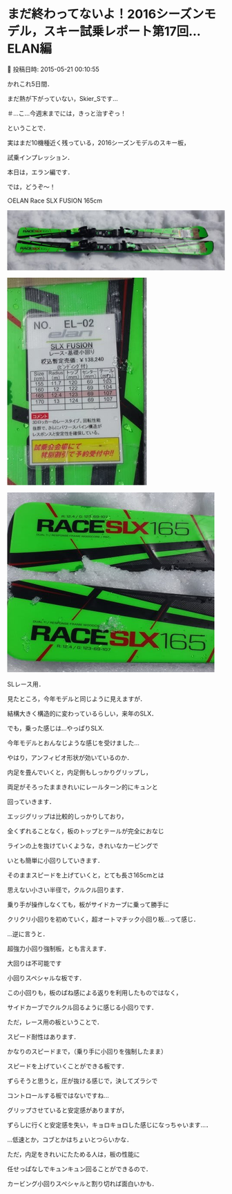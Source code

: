 # まだ終わってないよ！2016シーズンモデル，スキー試乗レポート第17回…ELAN編

📅 投稿日時: 2015-05-21 00:10:55

かれこれ5日間．


まだ熱が下がっていない，Skier_Sです…


＃…こ…今週末までには，きっと治すぞっ！





ということで．


実はまだ10機種近く残っている，2016シーズンモデルのスキー板，


試乗インプレッション．





本日は，エラン編です．


では，どうぞ～！[]()





○ELAN Race SLX FUSION 165cm







![5579525e69c51f3bb46b2c888fd789bc.jpg](images/5579525e69c51f3bb46b2c888fd789bc.jpg)









![11a05dc635b263e25c82bcfe5456b850.jpg](images/11a05dc635b263e25c82bcfe5456b850.jpg)









![592f7e3e225bf678e44c2e3347fc1ad9.jpg](images/592f7e3e225bf678e44c2e3347fc1ad9.jpg)







SLレース用．





見たところ，今年モデルと同じように見えますが．


結構大きく構造的に変わっているらしい，来年のSLX．





でも，乗った感じは…やっぱりSLX.


今年モデルとおんなじような感じを受けました…





やはり，アンフィビオ形状が効いているのか．


内足を畳んでいくと，内足側もしっかりグリップし，


両足がそろったままきれいにレールターン的にキュンと


回っていきます．


エッジグリップは比較的しっかりしており，


全くずれることなく，板のトップとテールが完全におなじ


ラインの上を抜けていくような，きれいなカービングで


いとも簡単に小回りしていきます．





そのままスピードを上げていくと，とても長さ165cmとは


思えない小さい半径で，クルクル回ります．　　


乗り手が操作しなくても，板がサイドカーブに乗って勝手に


クリクリ小回りを初めていく，超オートマチック小回り板…って感じ．


…逆に言うと．


超強力小回り強制板，とも言えます．


大回りは不可能です


小回りスペシャルな板です．





この小回りも，板のばね感による返りを利用したものではなく，


サイドカーブでクルクル回るように感じる小回りです．


ただ，レース用の板ということで．


スピード耐性はあります．


かなりのスピードまで，（乗り手に小回りを強制したまま）


スピードを上げていくことができる板です．





ずらそうと思うと，圧が抜ける感じで，決してズラシで


コントロールする板ではないですね…


グリップさせていると安定感がありますが，


ずらしに行くと安定感を失い，キョロキョロした感じになっちゃいます…．


…低速とか，コブとかはちょいとつらいかな．





ただ，内足をきれいにたためる人は，板の性能に


任せっぱなしでキュンキュン回ることができるので．


カービング小回りスペシャルと割り切れば面白いかも．
